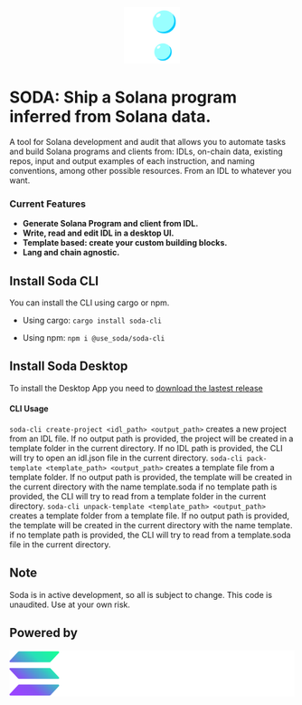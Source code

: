 <p align="center">
    <img src="https://github.com/Web3-Builders-Alliance/soda/blob/main/ui/src-tauri/icons/icon.png?raw=true" width="100">
</p>

# SODA: Ship a Solana program inferred from Solana data.

A tool for Solana development and audit that allows you to automate tasks and build Solana programs and clients from: IDLs, on-chain data, existing repos, input and output examples of each instruction, and naming conventions, among other possible resources.
From an IDL to whatever you want.

### Current Features

- **Generate Solana Program and client from IDL.**
- **Write, read and edit IDL in a desktop UI.** 
- **Template based: create your custom building blocks.**
- **Lang and chain agnostic.**

## Install Soda CLI

You can install the CLI using cargo or npm.

- Using cargo:
`cargo install soda-cli`

- Using npm:
`npm i @use_soda/soda-cli`

## Install Soda Desktop

To install the Desktop App you need to [download the lastest release](https://github.com/Web3-Builders-Alliance/soda/releases)

#### CLI Usage

`soda-cli create-project <idl_path> <output_path>`
creates a new project from an IDL file.
If no output path is provided, the project will be created in a template folder in the current directory.
If no IDL path is provided, the CLI will try to open an idl.json file in the current directory.
`soda-cli pack-template <template_path> <output_path>`
creates a template file from a template folder.
If no output path is provided, the template will be created in the current directory with the name template.soda
if no template path is provided, the CLI will try to read from a template folder in the current directory.
`soda-cli unpack-template <template_path> <output_path>`
creates a template folder from a template file.
If no output path is provided, the template will be created in the current directory with the name template.
if no template path is provided, the CLI will try to read from a template.soda file in the current directory.

## Note

Soda is in active development, so all is subject to change.
This code is unaudited.
Use at your own risk.

## Powered by
![The Solana Foundation](https://github.com/Web3-Builders-Alliance/soda/blob/main/ui/public/solana.svg?raw=true)
